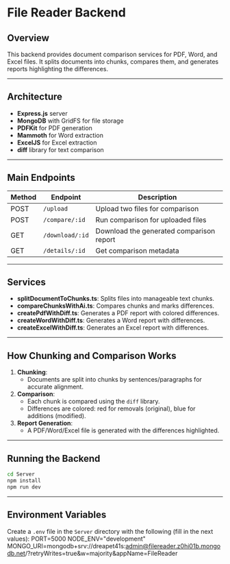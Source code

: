# File Reader Backend

## Overview

This backend provides document comparison services for PDF, Word, and Excel files. It splits documents into chunks, compares them, and generates reports highlighting the differences.

---

## Architecture

- **Express.js** server
- **MongoDB** with GridFS for file storage
- **PDFKit** for PDF generation
- **Mammoth** for Word extraction
- **ExcelJS** for Excel extraction
- **diff** library for text comparison

---

## Main Endpoints

| Method | Endpoint                | Description                                 |
|--------|------------------------|---------------------------------------------|
| POST   | `/upload`              | Upload two files for comparison             |
| POST   | `/compare/:id`         | Run comparison for uploaded files           |
| GET    | `/download/:id`        | Download the generated comparison report    |
| GET    | `/details/:id`         | Get comparison metadata                     |

---

## Services

- **splitDocumentToChunks.ts**: Splits files into manageable text chunks.
- **compareChunksWithAi.ts**: Compares chunks and marks differences.
- **createPdfWithDiff.ts**: Generates a PDF report with colored differences.
- **createWordWithDiff.ts**: Generates a Word report with differences.
- **createExcelWithDiff.ts**: Generates an Excel report with differences.

---

## How Chunking and Comparison Works

1. **Chunking**:  
   - Documents are split into chunks by sentences/paragraphs for accurate alignment.
2. **Comparison**:  
   - Each chunk is compared using the `diff` library.
   - Differences are colored: red for removals (original), blue for additions (modified).
3. **Report Generation**:  
   - A PDF/Word/Excel file is generated with the differences highlighted.

---

## Running the Backend

```bash
cd Server
npm install
npm run dev
```

---

## Environment Variables

Create a `.env` file in the `Server` directory with the following (fill in the next values):
PORT=5000
NODE_ENV="development"
MONGO_URI=mongodb+srv://dreapet41s:admin@filereader.z0hi01b.mongodb.net/?retryWrites=true&w=majority&appName=FileReader